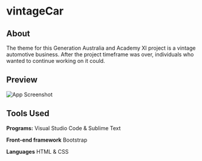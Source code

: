 # vintageCar

## About
The theme for this Generation Australia and Academy XI project is a vintage automotive business. After the project timeframe was over, individuals who wanted to continue working on it could.

## Preview

![App Screenshot](./vintage-car-capture.jpeg)


## Tools Used

**Programs:** Visual Studio Code & Sublime Text

**Front-end framework** Bootstrap

**Languages** HTML & CSS
